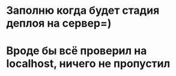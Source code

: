 # Заполню когда будет стадия деплоя на сервер=)
# Вроде бы всё проверил на localhost, ничего не пропустил
